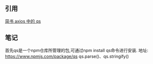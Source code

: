## 引用
[简书 axios 中的 qs](https://www.jianshu.com/p/67223e177aa6)

## 笔记

首先qs是一个npm仓库所管理的包,可通过npm install qs命令进行安装.
地址: https://www.npmjs.com/package/qs
qs.parse()、qs.stringify()